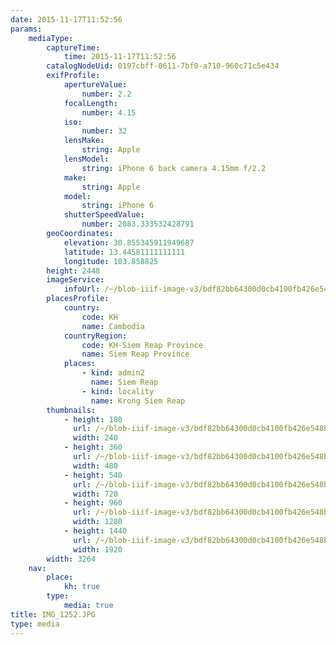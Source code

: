```yaml
---
date: 2015-11-17T11:52:56
params:
    mediaType:
        captureTime:
            time: 2015-11-17T11:52:56
        catalogNodeUid: 0197cbff-0611-7bf0-a710-960c71c5e434
        exifProfile:
            apertureValue:
                number: 2.2
            focalLength:
                number: 4.15
            iso:
                number: 32
            lensMake:
                string: Apple
            lensModel:
                string: iPhone 6 back camera 4.15mm f/2.2
            make:
                string: Apple
            model:
                string: iPhone 6
            shutterSpeedValue:
                number: 2083.333532428791
        geoCoordinates:
            elevation: 30.855345911949687
            latitude: 13.44581111111111
            longitude: 103.858825
        height: 2448
        imageService:
            infoUrl: /~/blob-iiif-image-v3/bdf82bb64300d0cb4100fb426e548bcf18f013839bc43f00cadcd698e239d760/info.json
        placesProfile:
            country:
                code: KH
                name: Cambodia
            countryRegion:
                code: KH-Siem Reap Province
                name: Siem Reap Province
            places:
                - kind: admin2
                  name: Siem Reap
                - kind: locality
                  name: Krong Siem Reap
        thumbnails:
            - height: 180
              url: /~/blob-iiif-image-v3/bdf82bb64300d0cb4100fb426e548bcf18f013839bc43f00cadcd698e239d760/full/240%2C180/0/default.jpg
              width: 240
            - height: 360
              url: /~/blob-iiif-image-v3/bdf82bb64300d0cb4100fb426e548bcf18f013839bc43f00cadcd698e239d760/full/480%2C360/0/default.jpg
              width: 480
            - height: 540
              url: /~/blob-iiif-image-v3/bdf82bb64300d0cb4100fb426e548bcf18f013839bc43f00cadcd698e239d760/full/720%2C540/0/default.jpg
              width: 720
            - height: 960
              url: /~/blob-iiif-image-v3/bdf82bb64300d0cb4100fb426e548bcf18f013839bc43f00cadcd698e239d760/full/1280%2C960/0/default.jpg
              width: 1280
            - height: 1440
              url: /~/blob-iiif-image-v3/bdf82bb64300d0cb4100fb426e548bcf18f013839bc43f00cadcd698e239d760/full/1920%2C1440/0/default.jpg
              width: 1920
        width: 3264
    nav:
        place:
            kh: true
        type:
            media: true
title: IMG_1252.JPG
type: media
---
```

